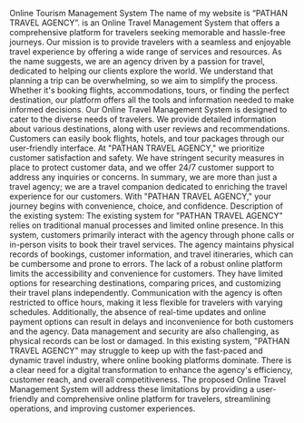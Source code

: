 Online Tourism Management System
The name of my website is “PATHAN TRAVEL AGENCY”.
is an Online Travel Management System that offers a comprehensive platform for travelers
seeking memorable and hassle-free journeys. Our mission is to provide travelers with a seamless
and enjoyable travel experience by offering a wide range of services and resources.
As the name suggests, we are an agency driven by a passion for travel, dedicated to helping our
clients explore the world. We understand that planning a trip can be overwhelming, so we aim to
simplify the process. Whether it&#39;s booking flights, accommodations, tours, or finding the perfect
destination, our platform offers all the tools and information needed to make informed decisions.
Our Online Travel Management System is designed to cater to the diverse needs of travelers. We
provide detailed information about various destinations, along with user reviews and
recommendations. Customers can easily book flights, hotels, and tour packages through our
user-friendly interface.
At &quot;PATHAN TRAVEL AGENCY,&quot; we prioritize customer satisfaction and safety. We have
stringent security measures in place to protect customer data, and we offer 24/7 customer support
to address any inquiries or concerns.
In summary, we are more than just a travel agency; we are a travel companion dedicated to
enriching the travel experience for our customers. With &quot;PATHAN TRAVEL AGENCY,&quot; your
journey begins with convenience, choice, and confidence.
Description of the existing system:
The existing system for &quot;PATHAN TRAVEL AGENCY&quot; relies on traditional manual processes and limited online
presence. In this system, customers primarily interact with the agency through phone calls or in-person visits to
book their travel services. The agency maintains physical records of bookings, customer information, and travel
itineraries, which can be cumbersome and prone to errors.
The lack of a robust online platform limits the accessibility and convenience for customers. They have limited
options for researching destinations, comparing prices, and customizing their travel plans independently.
Communication with the agency is often restricted to office hours, making it less flexible for travelers with
varying schedules.
Additionally, the absence of real-time updates and online payment options can result in delays and inconvenience
for both customers and the agency. Data management and security are also challenging, as physical records can be
lost or damaged.
In this existing system, &quot;PATHAN TRAVEL AGENCY&quot; may struggle to keep up with the fast-paced and
dynamic travel industry, where online booking platforms dominate. There is a clear need for a digital
transformation to enhance the agency&#39;s efficiency, customer reach, and overall competitiveness. The proposed
Online Travel Management System will address these limitations by providing a user-friendly and comprehensive
online platform for travelers, streamlining operations, and improving customer experiences.
